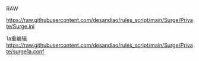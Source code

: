 RAW

https://raw.githubusercontent.com/desandiao/rules_script/main/Surge/Private/Surge.ini

1a重编辑
https://raw.githubusercontent.com/desandiao/rules_script/main/Surge/Private/surge1a.conf
